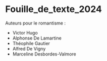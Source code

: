 # Fouille_de_texte_2024

Auteurs pour le romantisme : 
- Victor Hugo
- Alphonse De Lamartine
- Théophile Gautier
- Alfred De Vigny
- Marceline Desbordes-Valmore

